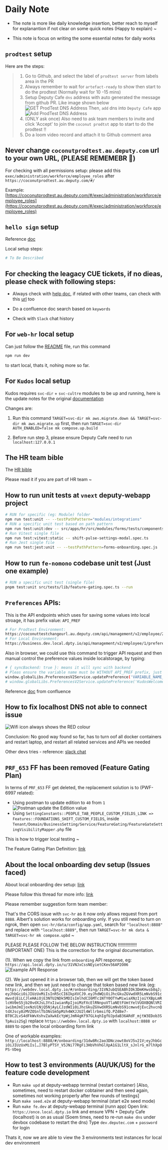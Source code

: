 # Daily Note

- The note is more like daily knowledge insertion, better reach to myself for explanantion if not clear on some quick notes (Happy to explain) ~

- This note is focus on writing the some essential notes for daily works

## `prodtest` setup

Here are the steps:

> 1. Go to Github, and select the label of `prodtest server` from labels area in the PR
> 2. Always remember to wait for `artefact-ready` to show then start to do the prodtest (Normally wait for 10 -15 mins)
> 3. Setup Deputy Cafe `dns` address with auto generated the message from github PR.
>    Like image shown below
![GET ProdTest DNS Address](assets/images/pr-dns.png)
> Then, `add` dns into `Deputy Cafe` app
![Add ProdTest DNS Address](assets/images/add-prodtest-dns.png)
> 4. (ONLY ask once) Also need to ask team members to invite and click 'Accept' to join the `coconut prodtst` app to start to do the prodtest !!
> 5. Do a loom video record and attach it to Github comment area


## Never change `coconutprodtest.au.deputy.com` url to your own URL, (PLEASE REMEMEBR 📝)

For checking with all permissions setup: please add this `exec/administration/workforce/employee_roles` after `https://coconutprodtest.au.deputy.com/#/`

Example: [https://coconutprodtest.au.deputy.com/#/exec/administration/workforce/employee_roles](https://coconutprodtest.au.deputy.com/#/exec/administration/workforce/employee_roles)


## `hello sign` setup

Reference [doc](https://deputy.atlassian.net/wiki/spaces/hr/pages/2522415137/Set+up+dropbox+sign+local+environment)

Local setup steps:

```bash
# To Be Described
```


## For checking the leagacy CUE tickets, if no dieas, please check with following steps:

- Always check with [help doc](https://help.deputy.com/hc/en-au/categories/7657951512591-Deputy-HR-AU-UK-US), if related with other teams, can check with this [url](https://help.deputy.com/hc/en-au) too

- Do a confluence doc search based on `keywords`

- Check with `Slack` chat history


## For `web-hr` local setup

Can just follow the [README](https://github.com/DeputyApp/web-hr/blob/main/README.md) file, run this command

```bash
npm run dev
```

to start local, thats it, nohing more so far.


## For `Kudos` local setup

Kudos requires `svc-dir` + `svc-cultre` modules to be up and running, here is the update notes for the original [documentation](https://deputy.atlassian.net/wiki/spaces/hr/pages/4658594008/Run+Kudos+in+Local)

Changes are:

1. Run this command `TARGET=svc-dir mk aws.migrate.down && TARGET=svc-dir mk aws.migrate.up` first, then run `TARGET=svc-dir AUTH_ENABLED=false mk compose.up.build`

2. Before run step 3, please ensure Deputy Cafe need to run `localhost:127.0.0.1`


## The HR team bible

The [HR bible](https://help.deputy.com/hc/en-au/articles/4658199944847-Deputy-access-levels?gad_source=1&gad_campaignid=22731064046&gbraid=0AAAAADBqLlDJfWbTKm9matIfr2DAlrfhx&gclid=Cj0KCQjwnJfEBhCzARIsAIMtfKJzXQPTgFapDWI_sglWLCF3jIZNwo_-nLZsWEDf5JTjBYHKnBs145waAutAEALw_wcB)

Please read it if you are part of HR team ~

## How to run unit tests at `vnext` deputy-webapp project

```bash
# RUN for specific (eg: Module) folder
npm run test:unit -- --testPathPattern="modules/integrations"
# RUN a specific unit test based on path pattern
npm run test:unit:dev -- src/apps/hr/src/modules/forms/tests/components/forms-onboarding.spec.js
# Run Vitest single file
npm run test:vitest:static -- shift-pulse-settings-modal.spec.ts
# Run Jest single file
npm run test:jest:unit -- --testPathPattern=forms-onboarding.spec.js
```

## How to run `fe-nomono` codebase unit test (Just one example)

```bash
# RUN a specific unit test (single file)
pnpm test:unit src/tests/lib/feature-gating.spec.ts --run
```

## `Preferences` APIs:

This is the API endpoints which uses for saving some values into local stroage, it has prefix value: `API_PREF`

```bash
# For Prodtest Environment:
https://coconuttestchangeurl.au.deputy.com/api/management/v2/employee/279/preferences
# For Local Environment:
https://business.dev.local.dpty.io/api/management/v2/employee/1/preferences
```

Also in browser, we could use this command to trigger API request and then manual control the preference values inside localstorage, by typing:

```bash
# { syncBackend: true }: means it will sync with backend
# Pleas ensure the variable name must be WITHOUT API_PREF prefix, just the variable name ONLY ~
window.globalLibs.PreferencesV2Service.updatePreference('VARIABLE_NAME_WITHOUT_API_PREF_PREFIX', value, { syncBackend: true })
# window.globalLibs.PreferencesV2Service.updatePreference('KudosWelcomeBannerHidden', false, { syncBackend: true })
```

Reference [doc](https://deputy.atlassian.net/wiki/spaces/FPC/pages/2505146395/Webapp+User+Preferences) from confluence


## How to fix localhost DNS not able to connect issue

![Wifi icon always shows the RED colour](assets/images/localhost-dns-failed-to-connect.png)

Conclusion: No good way found so far, has to turn oof all docker containers and restart laptop, and restart all related services and APIs we needed

Other devs tries - reference: [slack chat](https://deputy.slack.com/archives/C04CTF1HF9D/p1741906810669149?thread_ts=1741863392.508929&cid=C04CTF1HF9D)

## `PRF_653` FF has been removed (Feature Gating Plan)

In terms of `PRF_653` FF get deleted, the replacement solution is to (PWF-6997 related):

- Using postman to update edition to `40` from `1`
![Postman update the Edition value](./assets//images/PRF_653.png)
- Using `SettingConstants::PEOPLE_TAB_PEOPLE_CUSTOM_FIELDS_LINK => Features::FOUNDATIONS_SHIFT_CUSTOM_FIELDS`, inside `Tenant/Domain/BusinessSetting/Service/FeatureGating/FeatureGateSettingVisibilityMapper.php` file

This is how to trigger local testing ~

The Feature Gating Plan Definition: [link](https://deputy.atlassian.net/wiki/spaces/GROW/pages/4662034532/Feature+Gating+by+Plans+and+Add-ons)


## About the local onboarding dev setup (Issues faced)

About local onboarding dev setup: [link](https://deputy.atlassian.net/wiki/spaces/hr/pages/404949111/Employee+Onboarding+DEV+setup)

Please follow this thread for more info: [link](https://deputy.slack.com/archives/C075FG0CNKF/p1755576394139399)

Please remember suggestion form team member:

That's the CORS issue with `svc-hr` as it now only allows request from port `8888`.
Albert's solution works for onboarding only.
If you still need to turn on ngrok, then open `svc-hr/data/config/app.yaml`, search for `"localhost:8888"` and replace with `"localhost:8889"`, then run `TARGET=svc-hr mk data & TARGET=svc-hr mk compose.upbd` ~

PLEASE PLEASE FOLLOW THE BELOW INSTRUCTION !!!!!!!!!!!!!!! (IMPORTANT ONE)
This is the correction for the original documentation.

(1). When we copy the link from `onboarding` API response, eg: `https://api.local.dpty.io/u/31VNJxCssNEyietCKev56AP2O06`
![Example API Response](./assets/images/onboarding-link-for-local-env.png)

(2). We just opened it in a browser tab, then we will get the token based new link, and then we just need to change that token based new link (eg: `https://webdev.local.dpty.io/#/onboarding/31VNJubQSEABhIOk3DmKHwsb8qJ;eyJhbGciOiJIUzUxMiIsInR5cCI6IkpXVCJ9.eyJhdWQiOiJhcGkuZGVwdXR5LmNvbS91cmwvdjEiLCJleHAiOjE3NTU2NDk5MDIsImlhdCI6MTc1NTY0OTYwMiwiaXNzIjoiYXBpLmRlcHV0eS5jb20vdXJsL3YxIiwianRpIjoiMzFXcElRNnpuVTlaNEtFUmtYelVUOXBQNlVRIiwibmJmIjoxNzU1NjQ5NjAyLCJzdWIiOiJhcGkuZGVwdXR5LmNvbS91cmwvdjEvc2hvcnQtdXJscy8zMVZOSnlTb3NsSm5pMzh4WXJJU2l4WllrbmsifQ.PZd8e7-BT0C2LvS4dFkWvXshvZaXwkEcYpWjJmR4gKf97GLkqhIgfUJpdaB36ARdF_mjtW3EDob3STpAuis2Sg`) replace `https://webdev.local.dpty.io` with `localhost:8888 or 8889` to open the local onboarding form link

One of workable examples: `http://localhost:8888/#/onboarding/31dw8Rc2ao3DNczowt8oVJ5v21V;eyJhbGciOiJIUzUxMiIs[…]7BlyPTSY_V5JNi77RgFi3HbVhVhGlXpA1G1LltX_sJnlrG_m7lhXpOPS-VDeg`


## How to test 3 environments (AU/UK/US) for the feature code development

- Run `make upd` at deputy-webapp terminal (restart container) [Also, sometimes, need to restart docker cobtainer and then seed again, sometimes not working properly after few rounds of testings]
- Run `make seed.e2e` at deputy-webapp terminal (start e2e seed mode)
- Run `make fe.dev` at deputy-webapp terminal (runn app)
Open link: `https://once.local.dpty.io` link and ensure VPN + Deputy Cafe (localhost) is on as usual
(Soem times, need to re-run `make dns` under devbox codebase to restart the dns)
Type `dev.deputec.com` + `password` for login

Thats it, now we are able to view the 3 environments test instances for local dev environment

## 
